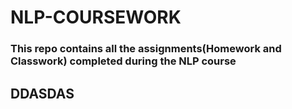 # NLP-COURSEWORK
### This repo contains all the assignments(Homework and Classwork) completed during the NLP course
## DDASDAS
